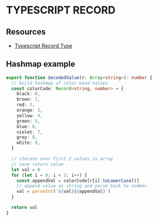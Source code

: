 # TYPESCRIPT RECORD

## Resources

- [Typescript Record Type](https://www.typescriptlang.org/docs/handbook/utility-types.html#recordkeys-type)

## Hashmap example

```typescript
export function decodedValue(r: Array<string>): number {
  // build hashmap of color band values
  const colorCode: Record<string, number> = {
    black: 0,
    brown: 1,
    red: 2,
    orange: 3,
    yellow: 4,
    green: 5,
    blue: 6,
    violet: 7,
    grey: 8,
    white: 9,
  }

  // iterate over first 2 values in array
  // save return value
  let val = 0
  for (let i = 0; i < 2; i++) {
    const appendVal = colorCode[r[i].toLowerCase()]
    // append value as string and parse back to number
    val = parseInt(`${val}${appendVal}`)
  }

  return val
}
```
